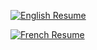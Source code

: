 [![English Resume](https://img.shields.io/badge/English-Resume-yellow)](./MykolaM_CV_english.pdf)  

[![French Resume](https://img.shields.io/badge/French-Resume-lightblue)](./MykolaM_CV_francais.pdf)
